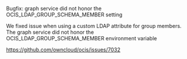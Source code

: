 Bugfix: graph service did not honor the OCIS_LDAP_GROUP_SCHEMA_MEMBER setting

We fixed issue when using a custom LDAP attribute for group members. The graph service
did not honor the OCIS_LDAP_GROUP_SCHEMA_MEMBER environment variable

https://github.com/owncloud/ocis/issues/7032
